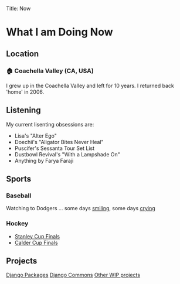Title: Now

# What I am Doing Now

## Location

### 🏠 Coachella Valley (CA, USA)

I grew up in the Coachella Valley and left for 10 years. I returned back 'home' in 2006.

## Listening

My current lisenting obsessions are:

- Lisa's "Alter Ego"
- Doechii's "Aligator Bites Never Heal"
- Puscifer's Sessanta Tour Set List
- Dustbowl Revival's "With a Lampshade On"
- Anything by Farya Faraji

## Sports

### Baseball

Watching to Dodgers ... some days [smiling](https://www.espn.com/mlb/game/_/gameId/401695777/yankees-dodgers), some days [crying](https://www.espn.com/mlb/game/_/gameId/401695910/dodgers-padres)

### Hockey

- [Stanley Cup Finals](https://www.nhl.com/news/2025-stanley-cup-final-schedule-television-results)
- [Calder Cup Finals](https://theahl.com/stats/playoffs/88)

## Projects

[Django Packages](https://djangopackages.org/)
[Django Commons](https://django-commons.org/)
[Other WIP projects](https://github.com/ryancheley?tab=repositories&q=&type=source)
